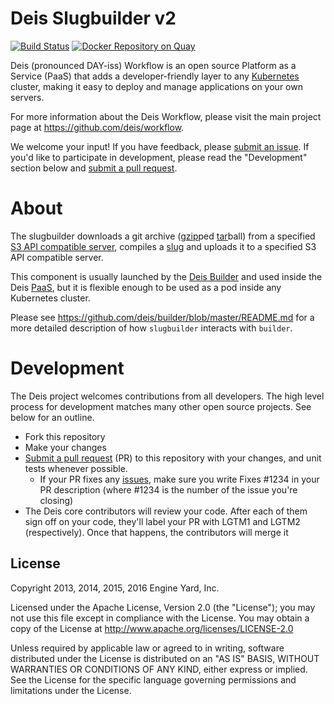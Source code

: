 # Deis Slugbuilder v2

[![Build Status](https://ci.deis.io/job/slugbuilder/badge/icon)](https://ci.deis.io/job/slugbuilder)
[![Docker Repository on Quay](https://quay.io/repository/deisci/slugbuilder/status "Docker Repository on Quay")](https://quay.io/repository/deisci/slugbuilder)

Deis (pronounced DAY-iss) Workflow is an open source Platform as a Service (PaaS) that adds a developer-friendly layer to any [Kubernetes](http://kubernetes.io) cluster, making it easy to deploy and manage applications on your own servers.

For more information about the Deis Workflow, please visit the main project page at https://github.com/deis/workflow.

We welcome your input! If you have feedback, please [submit an issue][issues]. If you'd like to participate in development, please read the "Development" section below and [submit a pull request][prs].

# About

The slugbuilder downloads a git archive ([gzip](http://www.gzip.org/)ped [tar](https://www.gnu.org/software/tar/)ball) from a specified [S3 API compatible server][s3-api], compiles a [slug](https://devcenter.heroku.com/articles/slug-compiler) and uploads it to a specified S3 API compatible server.

This component is usually launched by the [Deis Builder](https://github.com/deis/builder) and used inside the Deis [PaaS](https://en.wikipedia.org/wiki/Platform_as_a_service), but it is flexible enough to be used as a pod inside any Kubernetes cluster.

Please see https://github.com/deis/builder/blob/master/README.md for a more detailed description of how `slugbuilder` interacts with `builder`.

# Development

The Deis project welcomes contributions from all developers. The high level process for development matches many other open source projects. See below for an outline.

* Fork this repository
* Make your changes
* [Submit a pull request][prs] (PR) to this repository with your changes, and unit tests whenever possible.
  * If your PR fixes any [issues][issues], make sure you write Fixes #1234 in your PR description (where #1234 is the number of the issue you're closing)
* The Deis core contributors will review your code. After each of them sign off on your code, they'll label your PR with LGTM1 and LGTM2 (respectively). Once that happens, the contributors will merge it

## License

Copyright 2013, 2014, 2015, 2016 Engine Yard, Inc.

Licensed under the Apache License, Version 2.0 (the "License"); you may not use this file except in compliance with the License. You may obtain a copy of the License at <http://www.apache.org/licenses/LICENSE-2.0>

Unless required by applicable law or agreed to in writing, software distributed under the License is distributed on an "AS IS" BASIS, WITHOUT WARRANTIES OR CONDITIONS OF ANY KIND, either express or implied. See the License for the specific language governing permissions and limitations under the License.

[issues]: https://github.com/deis/slugbuilder/issues
[prs]: https://github.com/deis/slugbuilder/pulls
[s3-api]: http://docs.aws.amazon.com/AmazonS3/latest/API/APIRest.html
